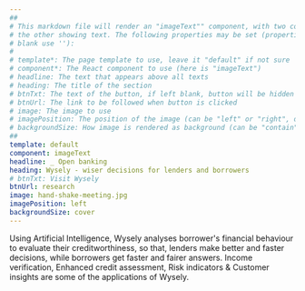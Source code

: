 ```yaml
---
##
# This markdown file will render an "imageText"" component, with two columns: one column showing an image and
# the other showing text. The following properties may be set (properties with * are required, to leave a property
# blank use ''):
#
# template*: The page template to use, leave it "default" if not sure
# component*: The React component to use (here is "imageText")
# headline: The text that appears above all texts
# heading: The title of the section
# btnTxt: The text of the button, if left blank, button will be hidden
# btnUrl: The link to be followed when button is clicked
# image: The image to use
# imagePosition: The position of the image (can be "left" or "right", default is "left")
# backgroundSize: How image is rendered as background (can be "contain" or "cover", default is "cover")
##
template: default
component: imageText
headline: _ Open banking
heading: Wysely - wiser decisions for lenders and borrowers
# btnTxt: Visit Wysely
btnUrl: research
image: hand-shake-meeting.jpg
imagePosition: left
backgroundSize: cover
---
```


Using Artificial Intelligence, Wysely analyses borrower's financial behaviour to evaluate their creditworthiness, so that, lenders make better and faster decisions, while borrowers get faster and fairer answers. Income verification​, Enhanced credit assessment​, Risk indicators​ & Customer insights​ are some of the applications of Wysely.
